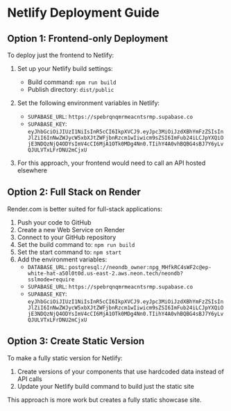 # Netlify Deployment Guide

## Option 1: Frontend-only Deployment

To deploy just the frontend to Netlify:

1. Set up your Netlify build settings:
   - Build command: `npm run build`
   - Publish directory: `dist/public`

2. Set the following environment variables in Netlify:
   - `SUPABASE_URL`: `https://spebrqnqmrmeacntsrmp.supabase.co`
   - `SUPABASE_KEY`: `eyJhbGciOiJIUzI1NiIsInR5cCI6IkpXVCJ9.eyJpc3MiOiJzdXBhYmFzZSIsInJlZiI6InNwZWJycW5xbXJtZWFjbnRzcm1wIiwicm9sZSI6ImFub24iLCJpYXQiOjE3NDQzNjQ4ODYsImV4cCI6MjA1OTk0MDg4Nn0.TIihY4A0vhBQBG4sBJ7Y6yLvQJULVTxLFrDNU2mCjxU`

3. For this approach, your frontend would need to call an API hosted elsewhere

## Option 2: Full Stack on Render

Render.com is better suited for full-stack applications:

1. Push your code to GitHub
2. Create a new Web Service on Render
3. Connect to your GitHub repository
4. Set the build command to: `npm run build`
5. Set the start command to: `npm start`
6. Add the environment variables:
   - `DATABASE_URL`: `postgresql://neondb_owner:npg_MHfkRC4sWF2c@ep-white-hat-a50l0t0d.us-east-2.aws.neon.tech/neondb?sslmode=require`
   - `SUPABASE_URL`: `https://spebrqnqmrmeacntsrmp.supabase.co`
   - `SUPABASE_KEY`: `eyJhbGciOiJIUzI1NiIsInR5cCI6IkpXVCJ9.eyJpc3MiOiJzdXBhYmFzZSIsInJlZiI6InNwZWJycW5xbXJtZWFjbnRzcm1wIiwicm9sZSI6ImFub24iLCJpYXQiOjE3NDQzNjQ4ODYsImV4cCI6MjA1OTk0MDg4Nn0.TIihY4A0vhBQBG4sBJ7Y6yLvQJULVTxLFrDNU2mCjxU`

## Option 3: Create Static Version

To make a fully static version for Netlify:

1. Create versions of your components that use hardcoded data instead of API calls
2. Update your Netlify build command to build just the static site

This approach is more work but creates a fully static showcase site.